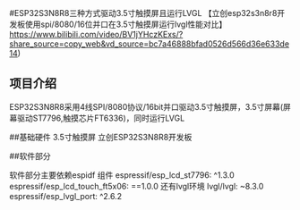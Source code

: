 #ESP32S3N8R8三种方式驱动3.5寸触摸屏且运行LVGL
【立创esp32s3n8r8开发板使用spi/8080/16位并口在3.5寸触摸屏运行lvgl性能对比】 https://www.bilibili.com/video/BV1jYHczKExs/?share_source=copy_web&vd_source=bc7a46888bfad0526d566d36e633de14)

## 项目介绍
ESP32S3N8R8采用4线SPI/8080协议/16bit并口驱动3.5寸触摸屏，3.5寸屏幕(屏幕驱动ST7796,触摸芯片FT6336)，同时运行LVGL

##基础硬件
3.5寸触摸屏
立创ESP32S3N8R8开发板

##软件部分

软件部分主要依赖espidf 组件
  espressif/esp_lcd_st7796: ^1.3.0
  espressif/esp_lcd_touch_ft5x06: ==1.0.0
  还有lvgl环境
    lvgl/lvgl: ~8.3.0
  espressif/esp_lvgl_port: ^2.6.2
